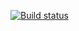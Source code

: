 [![Build status](https://ci.appveyor.com/api/projects/status/qovtmp8k7o6ch35x?svg=true)](https://ci.appveyor.com/project/Madlaxxx/autotestwork5-1)